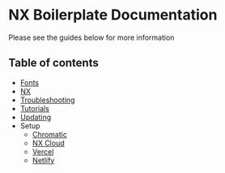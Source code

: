 # NX Boilerplate Documentation

Please see the guides below for more information

## Table of contents

- [Fonts](/docs/fonts.md)
- [NX](/docs/nx.md)
- [Troubleshooting](/docs/troubleshooting.md)
- [Tutorials](/docs/tutorials.md)
- [Updating](/docs/updating.md)
- Setup
  - [Chromatic](/docs/setup/chromatic.md)
  - [NX Cloud](/docs/setup/nx-cloud.md)
  - [Vercel](/docs/setup/vercel.md)
  - [Netlify](/docs/setup/netlify.md)
